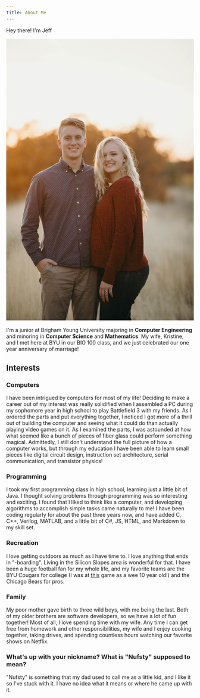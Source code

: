 ```yaml
---
title: About Me
---
```

Hey there! I'm Jeff

<div style="text-align:center"><img src ="./.vuepress/public/MeAndWifey.jpg" /></div>

I'm a junior at Brigham Young University majoring in **Computer Engineering** and minoring in **Computer Science** and **Mathematics**. My wife, Kristine, and I met here at BYU in our BIO 100 class, and we just celebrated our one year anniversary of marriage!

## Interests

### Computers
I have been intrigued by computers for most of my life! Deciding to make a career out of my interest was really solidified when I assembled a PC during my sophomore year in high school to play Battlefield 3 with my friends. As I ordered the parts and put everything together, I noticed I got more of a thrill out of building the computer and seeing what it could do than actually playing video games on it. As I examined the parts, I was astounded at how what seemed like a bunch of pieces of fiber glass could perform something magical. Admittedly, I still don't understand the full picture of how a computer works, but through my education I have been able to learn small pieces like digital circuit design, instruction set architecture, serial communication, and transistor physics! 

### Programming
I took my first programming class in high school, learning just a little bit of Java. I thought solving problems through programming was so interesting and exciting. I found that I liked to think like a computer, and developing algorithms to accomplish simple tasks came naturally to me! I have been coding regularly for about the past three years now, and have added C, C++, Verilog, MATLAB, and a little bit of C#, JS, HTML, and Markdown to my skill set.

### Recreation
I love getting outdoors as much as I have time to. I love anything that ends in "-boarding". Living in the Silicon Slopes area is wonderful for that. I have been a huge football fan for my whole life, and my favorite teams are the BYU Cougars for college (I was at [this](https://youtu.be/8TT78kCie_I) game as a wee 10 year old!) and the Chicago Bears for pros.

### Family
My poor mother gave birth to three wild boys, with me being the last. Both of my older brothers are software developers, so we have a lot of fun together!
Most of all, I love spending time with my wife. Any time I can get free from homework and other responsibilities, my wife and I enjoy cooking together, taking drives, and spending countless hours watching our favorite shows on Netflix.

### What's up with your nickname? What is "Nufsty" supposed to mean?
"Nufsty" is something that my dad used to call me as a little kid, and I like it so I've stuck with it. I have no idea what it means or where he came up with it.